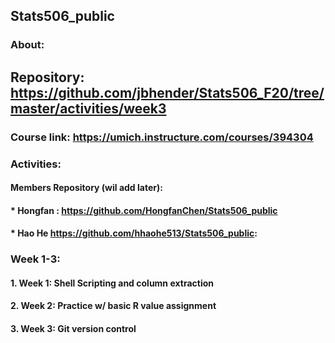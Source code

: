 ## Stats506_public
### About: 
##   Repository: https://github.com/jbhender/Stats506_F20/tree/master/activities/week3
###   Course link: https://umich.instructure.com/courses/394304

### Activities:
#### Members Repository (wil add later):
#### * Hongfan : https://github.com/HongfanChen/Stats506_public
#### * Hao He  https://github.com/hhaohe513/Stats506_public:

### Week 1-3:
####	1. Week 1: Shell Scripting and column extraction  
####	2. Week 2: Practice w/ basic R value assignment
####	3. Week 3: Git version control
